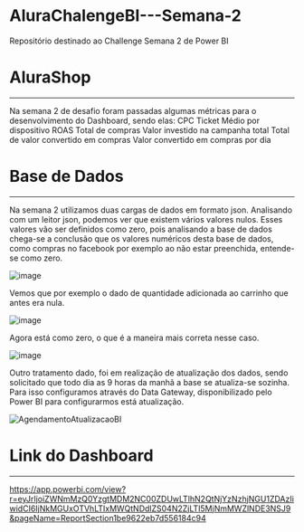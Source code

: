 # AluraChalengeBI---Semana-2
Repositório destinado ao Challenge Semana 2 de Power BI

# AluraShop
____________________________________________________________________________________________________________________________________________________________________

Na semana 2 de desafio foram passadas algumas métricas para o desenvolvimento do Dashboard, sendo elas:
CPC
Ticket Médio por dispositivo
ROAS
Total de compras
Valor investido na campanha total
Total de valor convertido em compras
Valor convertido em compras por dia

# Base de Dados
____________________________________________________________________________________________________________________________________________________________________

Na semana 2 utilizamos duas cargas de dados em formato json.
Analisando com um leitor json, podemos ver que existem vários valores nulos. Esses valores vão ser definidos como zero, pois analisando a base de dados chega-se a conclusão que os valores numéricos desta base de dados, como compras no facebook por exemplo ao não estar preenchida, entende-se como zero.

![image](https://user-images.githubusercontent.com/81394440/133661857-ac02e839-71d3-4652-aa1b-472e651151e0.png)

Vemos que por exemplo o dado de quantidade adicionada ao carrinho que antes era nula.

![image](https://user-images.githubusercontent.com/81394440/133661931-e8e5a186-08e9-4f64-acee-f95cec0b2929.png)

Agora está como zero, o que é a maneira mais correta nesse caso.

![image](https://user-images.githubusercontent.com/81394440/133661957-69fc0083-c0db-42cc-9a65-59d5ac202aa6.png)

Outro tratamento dado, foi em realização de atualização dos dados, sendo solicitado que todo dia as 9 horas da manhã a base se atualiza-se sozinha. Para isso configuramos através do Data Gateway, disponibilizado pelo Power BI para configurarmos está atualização.

![AgendamentoAtualizacaoBI](https://user-images.githubusercontent.com/81394440/133662194-f99e0599-49e1-4e26-af6f-631616af2c07.PNG)

# Link do Dashboard
____________________________________________________________________________________________________________________________________________________________________

https://app.powerbi.com/view?r=eyJrIjoiZWNmMzQ0YzgtMDM2NC00ZDUwLTlhN2QtNjYzNzhjNGU1ZDAzIiwidCI6IjNkMGUxOTVhLTIxMWQtNDdlZS04N2ZjLTI5MjNmMWZlNDE3NSJ9&pageName=ReportSection1be9622eb7d556184c94

